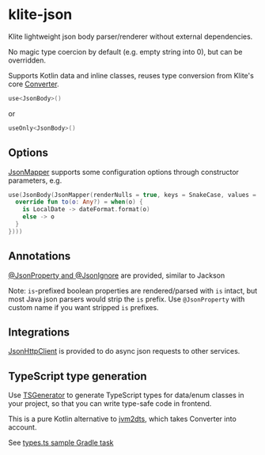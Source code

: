 # klite-json

Klite lightweight json body parser/renderer without external dependencies.

No magic type coercion by default (e.g. empty string into 0), but can be overridden.

Supports Kotlin data and inline classes, reuses type conversion from Klite's core [Converter](../core/src/Converter.kt).

```kotlin
use<JsonBody>()
```
or
```kotlin
useOnly<JsonBody>()
```

## Options

[JsonMapper](src/JsonMapper.kt) supports some configuration options through constructor parameters, e.g.

```kotlin
use(JsonBody(JsonMapper(renderNulls = true, keys = SnakeCase, values = object: ValueConverter<Any?>() {
  override fun to(o: Any?) = when(o) {
    is LocalDate -> dateFormat.format(o)
    else -> o
  }
})))
```

## Annotations

[@JsonProperty and @JsonIgnore](src/JsonMapper.kt) are provided, similar to Jackson

Note: `is`-prefixed boolean properties are rendered/parsed with `is` intact, but most Java json parsers would strip the `is` prefix.
Use `@JsonProperty` with custom name if you want stripped `is` prefixes.

## Integrations

[JsonHttpClient](src/JsonHttpClient.kt) is provided to do async json requests to other services.

## TypeScript type generation

Use [TSGenerator](src/TSGenerator.kt) to generate TypeScript types for data/enum classes in your project,
so that you can write type-safe code in frontend.

This is a pure Kotlin alternative to [jvm2dts](https://github.com/codeborne/jvm2dts), which takes Converter into account.

See [types.ts sample Gradle task](../sample/build.gradle.kts)
